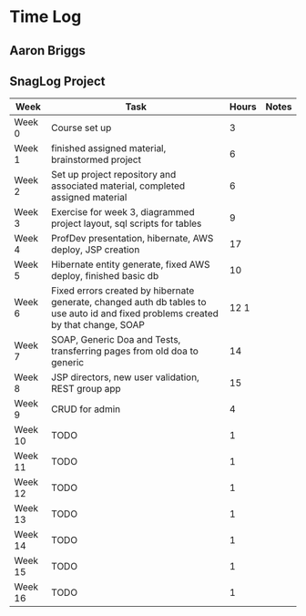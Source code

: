 # Time Log
## Aaron Briggs
## SnagLog Project 

| Week | Task | Hours | Notes|
|------|------|-------|------|
|Week 0| Course set up | 3 | |
|Week 1| finished assigned material, brainstormed project | 6 | |
|Week 2| Set up project repository and associated material, completed assigned material| 6 | |
|Week 3| Exercise for week 3, diagrammed project layout, sql scripts for tables  | 9  |   | 
|Week 4| ProfDev presentation, hibernate, AWS deploy, JSP creation | 17  |   | 
|Week 5| Hibernate entity generate, fixed AWS deploy, finished basic db | 10  |   | 
|Week 6| Fixed errors created by hibernate generate, changed auth db tables to use auto id and fixed problems created by that change, SOAP| 12 1  |   | 
|Week 7| SOAP, Generic Doa and Tests, transferring pages from old doa to generic | 14  |   | 
|Week 8| JSP directors, new user validation, REST group app  | 15  |   | 
|Week 9| CRUD for admin | 4 |   | 
|Week 10| TODO | 1  |   | 
|Week 11| TODO | 1  |   | 
|Week 12| TODO | 1  |   | 
|Week 13| TODO | 1  |   | 
|Week 14| TODO | 1  |   | 
|Week 15| TODO | 1  |   | 
|Week 16| TODO | 1 | |
